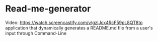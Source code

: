 # Read-me-generator
Video: https://watch.screencastify.com/v/gzlJcx4RcF59pL8QT8tp
application that dynamically generates a README.md file from a user's input through Command-Line
